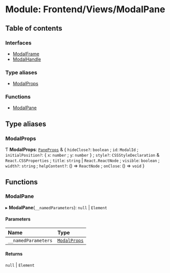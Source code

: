 # Module: Frontend/Views/ModalPane

## Table of contents

### Interfaces

- [ModalFrame](../interfaces/Frontend_Views_ModalPane.ModalFrame.md)
- [ModalHandle](../interfaces/Frontend_Views_ModalPane.ModalHandle.md)

### Type aliases

- [ModalProps](Frontend_Views_ModalPane.md#modalprops)

### Functions

- [ModalPane](Frontend_Views_ModalPane.md#modalpane)

## Type aliases

### ModalProps

Ƭ **ModalProps**: [`PaneProps`](Frontend_Components_GameWindowComponents.md#paneprops) & { `hideClose?`: `boolean` ; `id`: `ModalId` ; `initialPosition?`: { `x`: `number` ; `y`: `number` } ; `style?`: `CSSStyleDeclaration` & `React.CSSProperties` ; `title`: `string` \| `React.ReactNode` ; `visible`: `boolean` ; `width?`: `string` ; `helpContent?`: () => `ReactNode` ; `onClose`: () => `void` }

## Functions

### ModalPane

▸ **ModalPane**(`__namedParameters`): `null` \| `Element`

#### Parameters

| Name                | Type                                                   |
| :------------------ | :----------------------------------------------------- |
| `__namedParameters` | [`ModalProps`](Frontend_Views_ModalPane.md#modalprops) |

#### Returns

`null` \| `Element`

